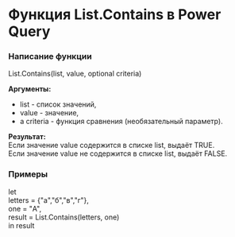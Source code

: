 # Функция List.Contains в Power Query

### Написание функции
List.Contains(list, value, optional criteria)

**Аргументы:**  
* list - список значений,  
* value - значение,   
* а criteria - функция сравнения (необязательный параметр).  

**Результат:**  
Если значение value содержится в списке list, выдаёт TRUE.  
Если значение value не содержится в списке list, выдаёт FALSE.  

### Примеры
let  
  letters = {"a","б","в","г"},  
  one = "А",  
  result = List.Contains(letters, one)  
in result  
